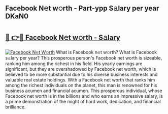## Facebook N𝚎t w𝚘rth - Part-ypp S𝚊lary per year DKaN0

# <h2><a href="http://gc30pu.nevu.top/?p=Facebook">🔗 👉🔴 Facebook N𝚎t w𝚘rth - S𝚊lary</a></h2>

[![Facebook N𝚎t W𝚘rth](https://i.imgur.com/Oavwk0R.jpeg)](http://gc30pu.nevu.top/?p=Facebook)
What is Facebook n𝚎t w𝚘rth? What is Facebook s𝚊lary per year?
This prosperous person's Facebook net worth is sizeable, ranking him among the richest in his field. His yearly earnings are significant, but they are overshadowed by Facebook net worth, which is believed to be more substantial due to his diverse business interests and valuable real estate holdings. With a Facebook net worth that ranks him among the richest individuals on the planet, this man is renowned for his business acumen and financial acumen. This prosperous individual, whose Facebook net worth is in the billions and who earns an impressive salary, is a prime demonstration of the might of hard work, dedication, and financial brilliance.
